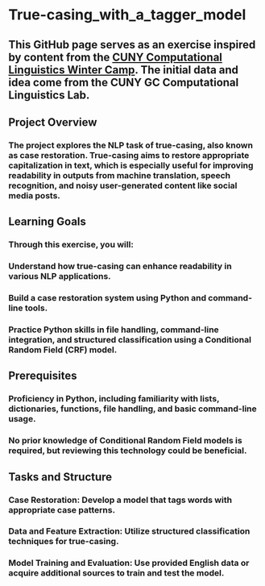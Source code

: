 # True-casing_with_a_tagger_model
## This GitHub page serves as an exercise inspired by content from the [CUNY Computational Linguistics Winter Camp](https://github.com/CUNY-CL/winter-camp). The initial data and idea come from the CUNY GC Computational Linguistics Lab.

## Project Overview
### The project explores the NLP task of true-casing, also known as case restoration. True-casing aims to restore appropriate capitalization in text, which is especially useful for improving readability in outputs from machine translation, speech recognition, and noisy user-generated content like social media posts.

## Learning Goals
### Through this exercise, you will:
### Understand how true-casing can enhance readability in various NLP applications.
### Build a case restoration system using Python and command-line tools.
### Practice Python skills in file handling, command-line integration, and structured classification using a Conditional Random Field (CRF) model.

## Prerequisites
### Proficiency in Python, including familiarity with lists, dictionaries, functions, file handling, and basic command-line usage.
### No prior knowledge of Conditional Random Field models is required, but reviewing this technology could be beneficial.

## Tasks and Structure
### Case Restoration: Develop a model that tags words with appropriate case patterns.
### Data and Feature Extraction: Utilize structured classification techniques for true-casing.
### Model Training and Evaluation: Use provided English data or acquire additional sources to train and test the model.
